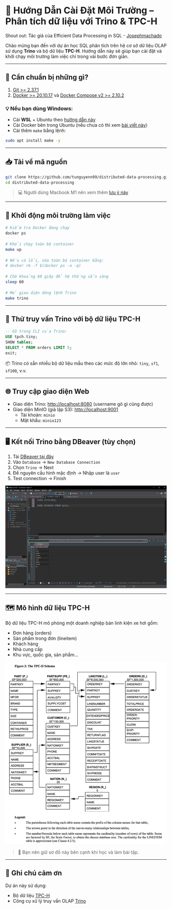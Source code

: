 
# 🚀 Hướng Dẫn Cài Đặt Môi Trường – Phân tích dữ liệu với Trino & TPC-H

Shout out: Tác giả của Efficient Data Processing in SQL - [Josephmachado](https://github.com/josephmachado) 

Chào mừng bạn đến với dự án học SQL phân tích trên hệ cơ sở dữ liệu OLAP sử dụng **Trino** và bộ dữ liệu **TPC-H**. Hướng dẫn này sẽ giúp bạn cài đặt và khởi chạy môi trường làm việc chỉ trong vài bước đơn giản.

---

## 🧰 Cần chuẩn bị những gì?

1. [Git >= 2.37.1](https://github.com/git-guides/install-git)
2. [Docker >= 20.10.17](https://docs.docker.com/engine/install/) và [Docker Compose v2 >= 2.10.2](https://docs.docker.com/compose/)

### 💡 Nếu bạn dùng Windows:
- Cài **WSL** + Ubuntu theo [hướng dẫn này](https://ubuntu.com/tutorials/install-ubuntu-on-wsl2-on-windows-10#1-overview)
- Cài Docker bên trong Ubuntu (nếu chưa có thì xem [bài viết này](https://www.digitalocean.com/community/tutorials/how-to-install-and-use-docker-on-ubuntu-22-04#step-1-installing-docker))
- Cài thêm `make` bằng lệnh:

```bash
sudo apt install make -y
```

---

## 📥 Tải về mã nguồn

```bash
git clone https://github.com/tunguyenn99/distributed-data-processing.git
cd distributed-data-processing
```

> 💻 Người dùng Macbook M1 nên xem thêm [lưu ý này](https://github.com/josephmachado/analytical_dp_with_sql/issues/4#issuecomment-1426902080)

---

## 🐳 Khởi động môi trường làm việc

```bash
# Kiểm tra Docker đang chạy
docker ps

# Khởi chạy toàn bộ container
make up

# Nếu có lỗi, xóa toàn bộ container bằng:
# docker rm -f $(docker ps -a -q)

# Chờ khoảng 60 giây để hệ thống sẵn sàng
sleep 60

# Mở giao diện dòng lệnh Trino
make trino
```

---

## 🧪 Thử truy vấn Trino với bộ dữ liệu TPC-H

```sql
-- Gõ trong CLI của Trino:
USE tpch.tiny;
SHOW tables;
SELECT * FROM orders LIMIT 5;
exit;
```

📦 Trino có sẵn nhiều bộ dữ liệu mẫu theo các mức độ lớn nhỏ: `tiny`, `sf1`, `sf100`, v.v.

---

## 🌐 Truy cập giao diện Web

- Giao diện Trino: [http://localhost:8080](http://localhost:8080) (username gõ gì cũng được)
- Giao diện MinIO (giả lập S3): [http://localhost:9001](http://localhost:9001)  
  - Tài khoản: `minio`  
  - Mật khẩu: `minio123`

---

## 🖥️ Kết nối Trino bằng DBeaver (tùy chọn)

1. Tải [DBeaver tại đây](https://dbeaver.io/)
2. Vào `Database` → `New Database Connection`
3. Chọn `Trino` → Next
4. Để nguyên cấu hình mặc định → Nhập user là `user`
5. Test connection → Finish

![DBeaver](./images/01_dbeaver-connect.png)

---

## 🗺️ Mô hình dữ liệu TPC-H

Bộ dữ liệu TPC-H mô phỏng một doanh nghiệp bán linh kiện xe hơi gồm:

- Đơn hàng (orders)
- Sản phẩm trong đơn (lineitem)
- Khách hàng
- Nhà cung cấp
- Khu vực, quốc gia, sản phẩm...

![TPC-H data model](./images/02_tpch-schema.png)

> 📌 Bạn nên giữ sơ đồ này bên cạnh khi học và làm bài tập.

---

## 🙌 Ghi chú cảm ơn

Dự án này sử dụng:

- Bộ dữ liệu [TPC-H](https://www.tpc.org/tpch/)
- Công cụ xử lý truy vấn OLAP [Trino](https://trino.io/)
